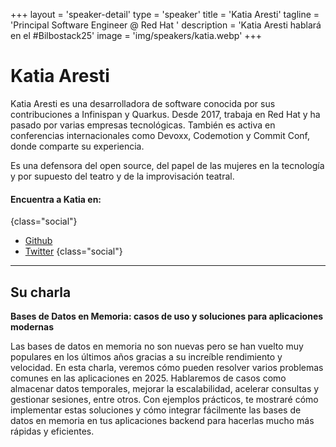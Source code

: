 +++
layout = 'speaker-detail'
type = 'speaker'
title = 'Katia Aresti'
tagline = 'Principal Software Engineer @ Red Hat '
description = 'Katia Aresti hablará en el #Bilbostack25'
image = 'img/speakers/katia.webp'
+++

# Katia Aresti

Katia Aresti es una desarrolladora de software conocida por sus contribuciones a Infinispan y Quarkus. Desde 2017, trabaja en Red Hat y ha pasado por varias empresas tecnológicas. También es activa en conferencias internacionales como Devoxx, Codemotion y Commit Conf, donde comparte su experiencia.

Es una defensora del open source, del papel de las mujeres en la tecnología y por supuesto del teatro y de la improvisación teatral.

#### Encuentra a Katia en:

{class="social"}

- [Github](https://github.com/karesti)
- [Twitter](https://x.com/karesti)
  {class="social"}

---  

## Su charla
**Bases de Datos en Memoria: casos de uso y soluciones para aplicaciones modernas**

Las bases de datos en memoria no son nuevas pero se han vuelto muy populares en los
últimos años gracias a su increíble rendimiento y velocidad. En esta charla, veremos cómo
pueden resolver varios problemas comunes en las aplicaciones en 2025. Hablaremos de casos
como almacenar datos temporales, mejorar la escalabilidad, acelerar consultas y gestionar
sesiones, entre otros. Con ejemplos prácticos, te mostraré cómo implementar estas soluciones
y cómo integrar fácilmente las bases de datos en memoria en tus aplicaciones backend para
hacerlas mucho más rápidas y eficientes.
